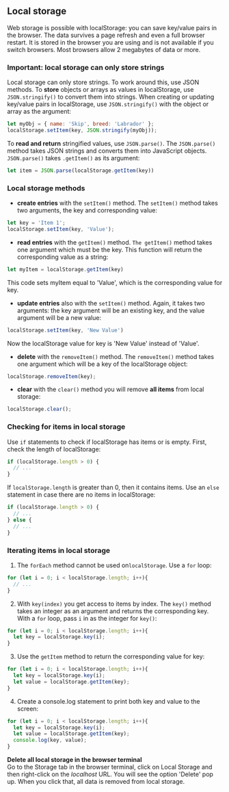 ## Local storage
Web storage is possible with localStorage: you can save key/value pairs in the browser. The data survives a page refresh and even a full browser restart. It is stored in the browser you are using and is not available if you switch browsers. Most browsers allow 2 megabytes of data or more. 

### Important: local storage can only store strings
Local storage can only store strings. To work around this, use JSON methods. To **store** objects or arrays as values in localStorage, use `JSON.stringify()` to convert them into strings. When creating or updating key/value pairs in localStorage, use `JSON.stringify()` with the object or array as the argument:
```js
let myObj = { name: 'Skip', breed: 'Labrador' };
localStorage.setItem(key, JSON.stringify(myObj));
```
To **read and return** stringified values, use `JSON.parse()`. The `JSON.parse()` method takes JSON strings and converts them into JavaScript objects. `JSON.parse()` takes `.getItem()` as its argument:
```js
let item = JSON.parse(localStorage.getItem(key))
```

### Local storage methods

* **create entries** with the `setItem()` method. The `setItem()` method takes two arguments, the key and corresponding value:
```js
let key = 'Item 1';
localStorage.setItem(key, 'Value');
```
 
* **read entries** with the `getItem()` method. `The getItem()` method takes one argument which must be the key. This function will return the corresponding value as a string:
```js
let myItem = localStorage.getItem(key)
```
This code sets myItem equal to 'Value', which is the corresponding value for key.

* **update entries** also with the `setItem()` method. Again, it takes two arguments: the key argument will be an existing key, and the value argument will be a new value:
```js
localStorage.setItem(key, 'New Value')
```  
Now the localStorage value for key is 'New Value' instead of 'Value'.

* **delete** with the `removeItem()` method. The `removeItem()` method takes one argument which will be a key of the localStorage object:
```js
localStorage.removeItem(key);
```

* **clear** with the `clear()` method you will remove **all items** from local storage:
```js
localStorage.clear();
```

### Checking for items in local storage
Use `if` statements to check if localStorage has items or is empty. First, check the length of localStorage:
```js
if (localStorage.length > 0) {
  // ...
}
```

If `localStorage.length` is greater than 0, then it contains items. Use an `else` statement in case there are no items in localStorage:
```js
if (localStorage.length > 0) {
  // ...
} else {
  // ...
}
```

###  Iterating items in local storage
1. The `forEach` method cannot be used on`localStorage`. Use a `for` loop:
```js
for (let i = 0; i < localStorage.length; i++){
  // ...
}
```
2. With `key(index)` you get access to items by index. The `key()` method takes an integer as an argument and returns the corresponding key. With a `for` loop, pass `i` in as the integer for `key()`:
```js
for (let i = 0; i < localStorage.length; i++){
  let key = localStorage.key(i);
}
```
3. Use the `getItem` method to return the corresponding value for key:
```js
for (let i = 0; i < localStorage.length; i++){
  let key = localStorage.key(i);
  let value = localStorage.getItem(key);
}
```
4. Create a console.log statement to print both key and value to the screen:
```js
for (let i = 0; i < localStorage.length; i++){
  let key = localStorage.key(i);
  let value = localStorage.getItem(key);
  console.log(key, value);
}
```
**Delete all local storage in the browser terminal**  
Go to the Storage tab in the browser terminal, click on Local Storage and then right-click on the *localhost* URL. You will see the option 'Delete' pop up. When you click that, all data is removed from local storage.